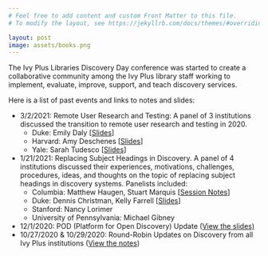 ```yaml
---
# Feel free to add content and custom Front Matter to this file.
# To modify the layout, see https://jekyllrb.com/docs/themes/#overriding-theme-defaults

layout: post 
image: assets/books.png
---
```


The Ivy Plus Libraries Discovery Day conference was started to create a collaborative community among the Ivy Plus library staff working to implement, evaluate, improve, support, and teach discovery services. 

Here is a list of past events and links to notes and slides:

*   3/2/2021: Remote User Research and Testing: A panel of 3 institutions discussed the transition to remote user research and testing in 2020. 
    *   Duke: Emily Daly \[[Slides](https://docs.google.com/presentation/d/1tis2tKJw197XuVtCjy9FlxLvtHc7Qn014QhmWlno6JY/edit?ts=60215326#slide=id.g251622d556_0_29)\]
    *   Harvard: Amy Deschenes \[[Slides](https://docs.google.com/presentation/d/1JintCdFqWqO61inhOX6WBtUH7IhLcVNKrb9Djb1yuPI/edit#slide=id.g35f391192_00)\]
    *   Yale: Sarah Tudesco \[[Slides](https://docs.google.com/presentation/d/1QC4ixLUkKL5PkNbd1-AbYpzKqCm2PHGHZrzSZ9OOcz4/edit?usp=sharing)\]
*   1/21/2021: Replacing Subject Headings in Discovery. A panel of 4 institutions discussed their experiences, motivations, challenges, procedures, ideas, and thoughts on the topic of replacing subject headings in discovery systems. Panelists included:
    *   Columbia: Matthew Haugen, Stuart Marquis \[[Session Notes](https://campuspress.yale.edu/ivyplusdiscoveryday2020/files/2021/02/Local-Subject-Heading-Changes-at-Columbia.pdf)\]
    *   Duke: Dennis Christman, Kelly Farrell \[[Slides](https://docs.google.com/presentation/d/1N5awztJ3DZbyyMqDVrvHzp160M-rXYomyMZZRP1gQAA/edit#slide=id.p)\]
    *   Stanford: Nancy Lorimer
    *   University of Pennsylvania: Michael Gibney
*   12/1/2020: POD (Platform for Open Discovery) Update ([View the slides)](https://docs.google.com/presentation/d/1KJ8r2r-ZMVfWNSWcLjtSHzkhO0hGGXvX2RjJL3YIwPg/edit#slide=id.p)
*   10/27/2020 & 10/29/2020: Round-Robin Updates on Discovery from all Ivy Plus institutions ([View the notes](https://campuspress.yale.edu/ivyplusdiscoveryday2020/discovery-updates/))
